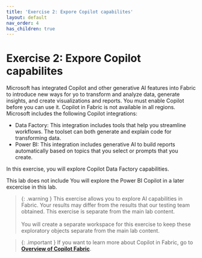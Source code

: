 ```yaml
---
title: 'Exercise 2: Expore Copilot capabilites'
layout: default
nav_order: 4
has_children: true
---
```


# Exercise 2: Expore Copilot capabilites

Microsoft has integrated Copilot and other generative AI features into Fabric to introduce new ways for yo to transform and analyze data, generate insights, and create visualizations and reports. You must enable Copilot before you can use it. Copilot in Fabric is not available in all regions. Microsoft includes the following Copilot integrations:

- Data Factory: This integration includes tools that help you streamline workflows. The toolset can both generate and explain code for transforming data.
- Power BI: This integration includes generative AI to build reports automatically based on topics that you select or prompts that you create. 

In this exercise, you will explore Copilot Data Factory capabilities. 

This lab does not include You will explore the Power BI Copilot in a later excercise in this lab.

>{: .warning }
>This exercise allows you to explore AI capabilities in Fabric. Your results may differ from the results that our testing team obtained. This exercise is separate from the main lab content. </br></br>You will create a separate workspace for this exercise to keep these exploratory objects separate from the main lab content.

>{: .important }
>If you want to learn more about Copilot in Fabric, go to [**Overview of Copilot Fabric**](https://learn.microsoft.com/en-us/fabric/get-started/copilot-fabric-overview "Overview of Copilot in Fabric").

